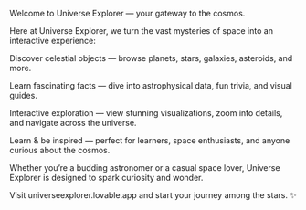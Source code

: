 Welcome to Universe Explorer — your gateway to the cosmos.

Here at Universe Explorer, we turn the vast mysteries of space into an interactive experience:

Discover celestial objects — browse planets, stars, galaxies, asteroids, and more.

Learn fascinating facts — dive into astrophysical data, fun trivia, and visual guides.

Interactive exploration — view stunning visualizations, zoom into details, and navigate across the universe.

Learn & be inspired — perfect for learners, space enthusiasts, and anyone curious about the cosmos.

Whether you’re a budding astronomer or a casual space lover, Universe Explorer is designed to spark curiosity and wonder.

Visit universeexplorer.lovable.app
 and start your journey among the stars. ✨
